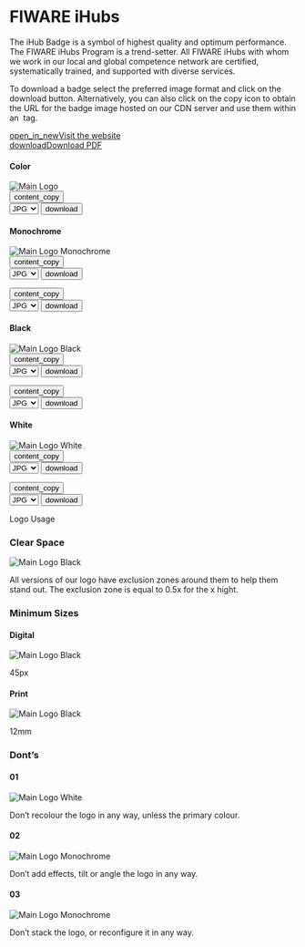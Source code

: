 <h1>FIWARE iHubs</h1>

The iHub Badge is a symbol of highest quality and optimum performance. The FIWARE iHubs Program is a trend-setter. All FIWARE iHubs with whom we work in our local and global competence network are certified, systematically trained, and supported with diverse services.

To download a badge select the preferred image format and click on the download button. Alternatively, you can also click on the copy icon to obtain the URL for the badge image hosted on our CDN server and use them within an <img> tag.

<div class="cta-container">
    <div class="primary-btn">
        <a href="#" target="_blank"><span class="material-symbols-outlined">open_in_new</span>Visit the website</a>
    </div>
    <div class="primary-btn">
        <a href="#" target="_blank"><span class="material-symbols-outlined">download</span>Download PDF</a>
    </div>
</div>

<div class="section-container">
    <div class="main-container">
        <div class="title-container">
            <h4>Color</h4>
        </div>
        <div class="logo-container square"><img src="https://www.fiware.org/custom/brand-guide/img/badges/ihubs/badge-fiware-ihubs.svg" alt="Main Logo" onContextMenu="return false;">
            <div class="dwl-container">
                <button class="copy" data-clipboard-text="https://www.fiware.org/custom/brand-guide/img/badges/ihubs/badge-fiware-ihubs.svg" data-original-title="Copied!"><span class="material-symbols-outlined">content_copy</span></button>
                <form onsubmit="this.action = document.getElementById('filename').value">
                    <select id="filename">
                        <option value="#">JPG</option>
                        <option value="#">PNG</option>
                        <option value="#">SVG</option>
                        <option value="#">EPS</option>
                    </select>
                    <input type="submit" value="download" class="material-symbols-outlined dwl" />
                </form>
            </div>
        </div>
    </div>
    <div class="grid">
        <div class="grid-items">
            <div class="col-3 scroll-x">
                <h4>Monochrome</h4>
                <div  class="logo-container square"><img src="https://www.fiware.org/custom/brand-guide/img/badges/ihubs/badge-fiware-ihubs-blue.svg" alt="Main Logo Monochrome" onContextMenu="return false;">
                    <div class="dwl-container-m">
                        <button class="copy" data-clipboard-text="https://www.fiware.org/custom/brand-guide/img/badges/ihubs/badge-fiware-ihubs-blue.svg" data-original-title="Copied!"><span class="material-symbols-outlined">content_copy</span></button>
                        <form onsubmit="this.action = document.getElementById('filename').value">
                            <select id="filename">
                                <option value="#">JPG</option>
                                <option value="#">PNG</option>
                                <option value="#">SVG</option>
                                <option value="#">EPS</option>
                            </select>
                            <input type="submit" value="download" class="material-symbols-outlined dwl" />
                        </form>
                    </div>
                </div>
                <div class="dwl-container">
                <button class="copy" data-clipboard-text="https://www.fiware.org/custom/brand-guide/img/badges/ihubs/badge-fiware-ihubs-blue.svg" data-original-title="Copied!"><span class="material-symbols-outlined">content_copy</span></button>
                    <form onsubmit="this.action = document.getElementById('filename').value">
                        <select id="filename">
                            <option value="#">JPG</option>
                            <option value="#">PNG</option>
                            <option value="#">SVG</option>
                            <option value="#">EPS</option>
                        </select>
                            <input type="submit" value="download" class="material-symbols-outlined dwl" />
                    </form>
                </div>
            </div>
            <div class="col-3 scroll-x">
                <h4>Black</h4>
                    <div class="logo-container square"><img src="https://www.fiware.org/custom/brand-guide/img/badges/ihubs/badge-fiware-ihubs-black.svg" alt="Main Logo Black" onContextMenu="return false;">
                        <div class="dwl-container-m">
                            <button class="copy" data-clipboard-text="https://www.fiware.org/custom/brand-guide/img/badges/ihubs/badge-fiware-ihubs-black.svg" data-original-title="Copied!"><span class="material-symbols-outlined">content_copy</span></button>
                            <form onsubmit="this.action = document.getElementById('filename').value">
                                <select id="filename">
                                    <option value="#">JPG</option>
                                    <option value="#">PNG</option>
                                    <option value="#">SVG</option>
                                    <option value="#">EPS</option>
                                </select>
                                <input type="submit" value="download" class="material-symbols-outlined dwl" />
                            </form>
                        </div>
                    </div>
                    <div class="dwl-container">
                    <button class="copy" data-clipboard-text="https://www.fiware.org/custom/brand-guide/img/badges/ihubs/badge-fiware-ihubs-black.svg" data-original-title="Copied!"><span class="material-symbols-outlined">content_copy</span></button>
                        <form onsubmit="this.action = document.getElementById('filename').value">
                            <select id="filename">
                                <option value="#">JPG</option>
                                <option value="#">PNG</option>
                                <option value="#">SVG</option>
                                <option value="#">EPS</option>
                            </select>
                            <input type="submit" value="download" class="material-symbols-outlined dwl" />
                        </form>
                    </div>
            </div>
            <div class="col-3 scroll-x">
                <h4>White</h4>
                <div class="logo-container negative square"><img src="https://www.fiware.org/custom/brand-guide/img/badges/ihubs/badge-fiware-ihubs-white.svg" alt="Main Logo White" onContextMenu="return false;">
                    <div class="dwl-container-m">
                        <button class="copy ico-negative" data-clipboard-text="https://www.fiware.org/custom/brand-guide/img/badges/ihubs/badge-fiware-ihubs-white.svg" data-original-title="Copied!"><span class="material-symbols-outlined">content_copy</span></button>
                        <form onsubmit="this.action = document.getElementById('filename').value">
                            <select id="filename">
                                <option value="#">JPG</option>
                                <option value="#">PNG</option>
                                <option value="#">SVG</option>
                                <option value="#">EPS</option>
                            </select>
                            <input type="submit" value="download" class="material-symbols-outlined dwl" />
                        </form>
                    </div>
                </div>
                <div class="dwl-container">
                    <button class="copy" data-clipboard-text="https://www.fiware.org/custom/brand-guide/img/badges/ihubs/badge-fiware-ihubs-white.svg" data-original-title="Copied!"><span class="material-symbols-outlined">content_copy</span></button>
                    <form onsubmit="this.action = document.getElementById('filename').value">
                        <select id="filename">
                            <option value="#">JPG</option>
                            <option value="#">PNG</option>
                            <option value="#">SVG</option>
                            <option value="#">EPS</option>
                        </select>
                        <input type="submit" value="download" class="material-symbols-outlined dwl" />
                    </form>
                </div>
            </div>
        </div>
    </div>
</div>

<div class="logo-usage-container">
    <div class="logo-usage">Logo Usage</div>
    <div class="container">
        <div class="col-2">
            <h3>Clear Space</h3>
            <div class="logo-container no-attributes"><img src="https://www.fiware.org/custom/brand-guide/img/badges/ihubs/usage/badge-fiware-ihubs-clear-zone.svg" alt="Main Logo Black" onContextMenu="return false;"></div>
            <p>All versions of our logo have exclusion zones around them to help them stand out. The exclusion zone is equal to 0.5x for the x hight.</p>
        </div>
        <div class="col-2">
            <h3>Minimum Sizes</h3>
            <div class="grid wrap">
                <div class="grid-item">
                    <h4>Digital</h4>
                    <div id="logo-fiware-secondary-min-width" class="logo-container no-attributes"><img src="https://www.fiware.org/custom/brand-guide/img/badges/ihubs/badge-fiware-ihubs-black.svg" alt="Main Logo Black" onContextMenu="return false;"></div>
                    <p>45px</p>
                </div>
                <div class="grid-item">
                    <h4>Print</h4>
                    <div id="logo-fiware-secondary-min-width" class="logo-container no-attributes"><img src="https://www.fiware.org/custom/brand-guide/img/badges/ihubs/badge-fiware-ihubs-black.svg" alt="Main Logo Black" onContextMenu="return false;"></div>
                    <p>12mm</p>
                </div>
            </div>
        </div>
    </div>
    <div class="module-container">
        <h3>Dont’s</h3>
        <div class="grid">
            <div class="grid-items">
                <div class="col-3 scroll-x">
                    <h4>01</h4>
                    <div class="logo-container square dont"><img src="https://www.fiware.org/custom/brand-guide/img/badges/ihubs/usage/badge-fiware-ihubs-dont-1.svg" alt="Main Logo White" onContextMenu="return false;"></div>
                    <div class="item-content"><p>Don’t recolour the logo in any way, unless the primary colour.</p></div>
                </div>
                <div class="col-3 scroll-x">
                    <h4>02</h4>
                    <div  class="logo-container square dont"><img src="https://www.fiware.org/custom/brand-guide/img/badges/ihubs/usage/badge-fiware-ihubs-dont-2.svg" alt="Main Logo Monochrome" onContextMenu="return false;"></div>
                    <div class="item-content"><p>Don’t add effects, tilt or angle the logo in any way.</p></div>
                </div>
                <div class="col-3 scroll-x">
                    <h4>03</h4>
                    <div  class="logo-container square dont"><img src="https://www.fiware.org/custom/brand-guide/img/badges/ihubs/usage/badge-fiware-ihubs-dont-3.svg" alt="Main Logo Monochrome" onContextMenu="return false;"></div>
                    <div class="item-content"><p>Don’t stack the logo, or reconfigure it in any way.</p></div>
                </div>
            </div>
        </div>
    </div>
</div>